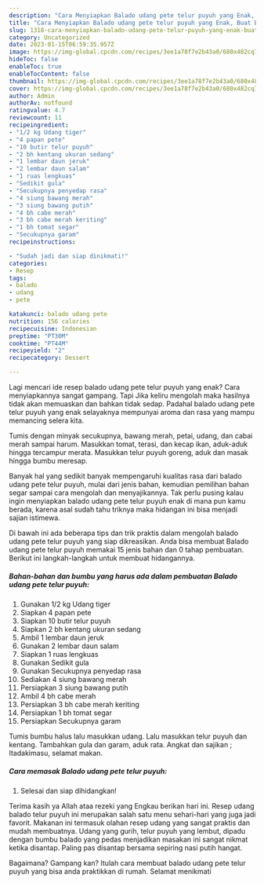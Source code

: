 ```yaml
---
description: "Cara Menyiapkan Balado udang pete telur puyuh yang Enak, Buat Buka Puasa Menggugah Selera"
title: "Cara Menyiapkan Balado udang pete telur puyuh yang Enak, Buat Buka Puasa Menggugah Selera"
slug: 1318-cara-menyiapkan-balado-udang-pete-telur-puyuh-yang-enak-buat-buka-puasa-menggugah-selera
category: Uncategorized
date: 2023-01-15T06:59:35.957Z
image: https://img-global.cpcdn.com/recipes/3ee1a78f7e2b43a0/680x482cq70/balado-udang-pete-telur-puyuh-foto-resep-utama.jpg
hideToc: false
enableToc: true
enableTocContent: false
thumbnail: https://img-global.cpcdn.com/recipes/3ee1a78f7e2b43a0/680x482cq70/balado-udang-pete-telur-puyuh-foto-resep-utama.jpg
cover: https://img-global.cpcdn.com/recipes/3ee1a78f7e2b43a0/680x482cq70/balado-udang-pete-telur-puyuh-foto-resep-utama.jpg
author: Admin
authorAv: notfound
ratingvalue: 4.7
reviewcount: 11
recipeingredient:
- "1/2 kg Udang tiger"
- "4 papan pete"
- "10 butir telur puyuh"
- "2 bh kentang ukuran sedang"
- "1 lembar daun jeruk"
- "2 lembar daun salam"
- "1 ruas lengkuas"
- "Sedikit gula"
- "Secukupnya penyedap rasa"
- "4 siung bawang merah"
- "3 siung bawang putih"
- "4 bh cabe merah"
- "3 bh cabe merah keriting"
- "1 bh tomat segar"
- "Secukupnya garam"
recipeinstructions:

- "Sudah jadi dan siap dinikmati!"
categories:
- Resep
tags:
- balado
- udang
- pete

katakunci: balado udang pete 
nutrition: 156 calories
recipecuisine: Indonesian
preptime: "PT30M"
cooktime: "PT44M"
recipeyield: "2"
recipecategory: Dessert

---
```



Lagi mencari ide resep balado udang pete telur puyuh yang enak? Cara menyiapkannya sangat gampang. Tapi Jika keliru mengolah maka hasilnya tidak akan memuaskan dan bahkan tidak sedap. Padahal balado udang pete telur puyuh yang enak selayaknya mempunyai aroma dan rasa yang mampu memancing selera kita.


Tumis dengan minyak secukupnya, bawang merah, petai, udang, dan cabai merah sampai harum. Masukkan tomat, terasi, dan kecap ikan, aduk-aduk hingga tercampur merata. Masukkan telur puyuh goreng, aduk dan masak hingga bumbu meresap.

Banyak hal yang sedikit banyak mempengaruhi kualitas rasa dari balado udang pete telur puyuh, mulai dari jenis bahan, kemudian pemilihan bahan segar sampai cara mengolah dan menyajikannya. Tak perlu pusing kalau ingin menyiapkan balado udang pete telur puyuh enak di mana pun kamu berada, karena asal sudah tahu triknya maka hidangan ini bisa menjadi sajian istimewa.


Di bawah ini ada beberapa tips dan trik praktis dalam mengolah balado udang pete telur puyuh yang siap dikreasikan. Anda bisa membuat Balado udang pete telur puyuh memakai 15 jenis bahan dan 0 tahap pembuatan. Berikut ini langkah-langkah untuk membuat hidangannya.

<!--inarticleads1-->

##### Bahan-bahan dan bumbu yang harus ada dalam pembuatan Balado udang pete telur puyuh:

1. Gunakan 1/2 kg Udang tiger
1. Siapkan 4 papan pete
1. Siapkan 10 butir telur puyuh
1. Siapkan 2 bh kentang ukuran sedang
1. Ambil 1 lembar daun jeruk
1. Gunakan 2 lembar daun salam
1. Siapkan 1 ruas lengkuas
1. Gunakan Sedikit gula
1. Gunakan Secukupnya penyedap rasa
1. Sediakan 4 siung bawang merah
1. Persiapkan 3 siung bawang putih
1. Ambil 4 bh cabe merah
1. Persiapkan 3 bh cabe merah keriting
1. Persiapkan 1 bh tomat segar
1. Persiapkan Secukupnya garam


Tumis bumbu halus lalu masukkan udang. Lalu masukkan telur puyuh dan kentang. Tambahkan gula dan garam, aduk rata. Angkat dan sajikan ; Itadakimasu, selamat makan. 

<!--inarticleads2-->

##### Cara memasak Balado udang pete telur puyuh:


1. Selesai dan siap dihidangkan!

Terima kasih ya Allah ataa rezeki yang Engkau berikan hari ini. Resep udang balado telur puyuh ini merupakan salah satu menu sehari-hari yang juga jadi favorit. Makanan ini termasuk olahan resep udang yang sangat praktis dan mudah membuatnya. Udang yang gurih, telur puyuh yang lembut, dipadu dengan bumbu balado yang pedas menjadikan masakan ini sangat nikmat ketika disantap. Paling pas disantap bersama sepiring nasi putih hangat. 

Bagaimana? Gampang kan? Itulah cara membuat balado udang pete telur puyuh yang bisa anda praktikkan di rumah. Selamat menikmati
